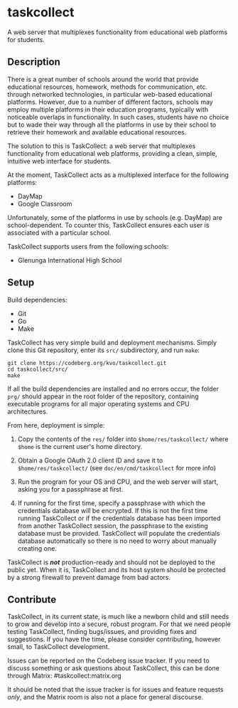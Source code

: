 taskcollect
===========

A web server that multiplexes functionality from educational web platforms for students.

Description
-----------

There is a great number of schools around the world that provide educational resources, homework, methods for communication, etc. through networked technologies, in particular web-based educational platforms. However, due to a number of different factors, schools may employ multiple platforms in their education programs, typically with noticeable overlaps in functionality. In such cases, students have no choice but to wade their way through all the platforms in use by their school to retrieve their homework and available educational resources.

The solution to this is TaskCollect: a web server that multiplexes functionality from educational web platforms, providing a clean, simple, intuitive web interface for students.

At the moment, TaskCollect acts as a multiplexed interface for the following platforms:
  * DayMap
  * Google Classroom

Unfortunately, some of the platforms in use by schools (e.g. DayMap) are school-dependent. To counter this, TaskCollect ensures each user is associated with a particular school.

TaskCollect supports users from the following schools:
  * Glenunga International High School

Setup
-----

Build dependencies:
  * Git
  * Go
  * Make

TaskCollect has very simple build and deployment mechanisms. Simply clone this Git repository, enter its `src/` subdirectory, and run `make`:

```
git clone https://codeberg.org/kvo/taskcollect.git
cd taskcollect/src/
make
```

If all the build dependencies are installed and no errors occur, the folder `prg/` should appear in the root folder of the repository, containing executable programs for all major operating systems and CPU architectures.

From here, deployment is simple:

  1. Copy the contents of the `res/` folder into `$home/res/taskcollect/` where `$home` is the current user's home directory.

  2. Obtain a Google OAuth 2.0 client ID and save it to `$home/res/taskcollect/` (see `doc/en/cmd/taskcollect` for more info)

  3. Run the program for your OS and CPU, and the web server will start, asking you for a passphrase at first.

  4. If running for the first time, specify a passphrase with which the credentials database will be encrypted. If this is not the first time running TaskCollect or if the credentials database has been imported from another TaskCollect session, the passphrase to the existing database must be provided. TaskCollect will populate the credentials database automatically so there is no need to worry about manually creating one.

TaskCollect is ***not*** production-ready and should not be deployed to the public yet. When it is, TaskCollect and its host system should be protected by a strong firewall to prevent damage from bad actors.

Contribute
----------

TaskCollect, in its current state, is much like a newborn child and still needs to grow and develop into a secure, robust program. For that we need people testing TaskCollect, finding bugs/issues, and providing fixes and suggestions. If you have the time, please consider contributing, however small, to TaskCollect development.

Issues can be reported on the Codeberg issue tracker. If you need to discuss something or ask questions about TaskCollect, this can be done through Matrix: #taskcollect:matrix.org

It should be noted that the issue tracker is for issues and feature requests *only*, and the Matrix room is also not a place for general discourse.
